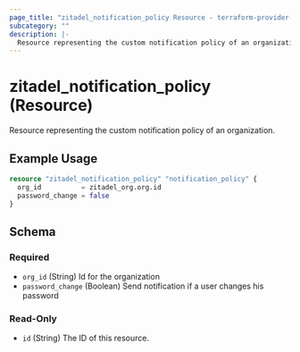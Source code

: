 ```yaml
---
page_title: "zitadel_notification_policy Resource - terraform-provider-zitadel"
subcategory: ""
description: |-
  Resource representing the custom notification policy of an organization.
---
```


# zitadel_notification_policy (Resource)

Resource representing the custom notification policy of an organization.

## Example Usage

```terraform
resource "zitadel_notification_policy" "notification_policy" {
  org_id          = zitadel_org.org.id
  password_change = false
}
```

<!-- schema generated by tfplugindocs -->
## Schema

### Required

- `org_id` (String) Id for the organization
- `password_change` (Boolean) Send notification if a user changes his password

### Read-Only

- `id` (String) The ID of this resource.